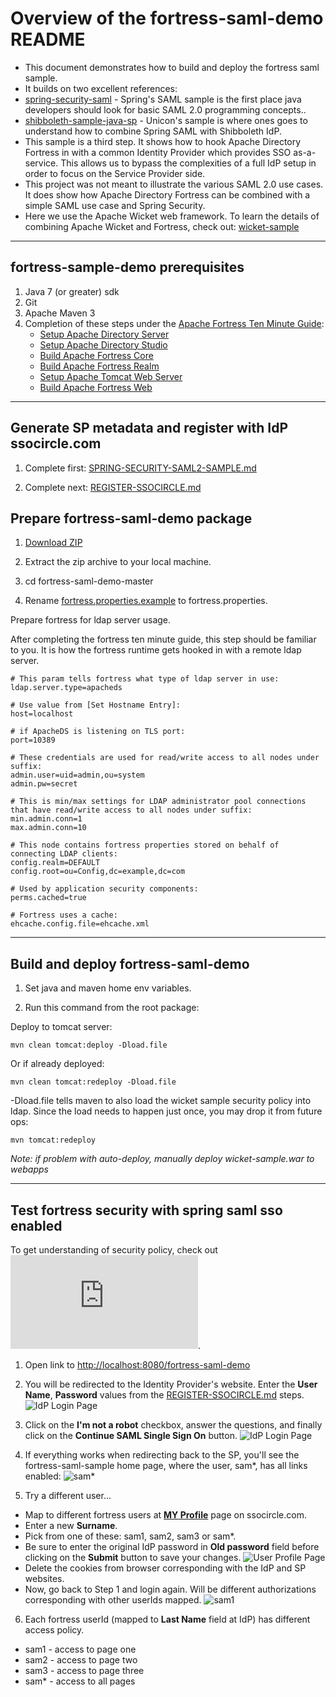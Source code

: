 # Overview of the fortress-saml-demo README

 * This document demonstrates how to build and deploy the fortress saml sample.
 * It builds on two excellent references:
  * [spring-security-saml](https://github.com/spring-projects/spring-security-saml) - Spring's SAML sample is the first place java developers should look for basic SAML 2.0 programming concepts..
  * [shibboleth-sample-java-sp](https://github.com/UniconLabs/shibboleth-sample-java-sp) - Unicon's sample is where ones goes to understand how to combine Spring SAML with Shibboleth IdP.
 * This sample is a third step.  It shows how to hook Apache Directory Fortress in with a common Identity Provider which provides SSO as-a-service.  This allows us to
 bypass the complexities of a full IdP setup in order to focus on the Service Provider side.
 * This project was not meant to illustrate the various SAML 2.0 use cases.  It does show how Apache Directory Fortress can be combined with a simple SAML use case and Spring Security.
 * Here we use the Apache Wicket web framework. To learn the details of combining Apache Wicket and Fortress, check out:
 [wicket-sample](https://github.com/shawnmckinney/wicket-sample)

-------------------------------------------------------------------------------
## fortress-sample-demo prerequisites
1. Java 7 (or greater) sdk
2. Git
3. Apache Maven 3
4. Completion of these steps under the [Apache Fortress Ten Minute Guide](http://directory.apache.org/fortress/gen-docs/latest/apidocs/org/apache/directory/fortress/core/doc-files/ten-minute-guide.html):
    * [Setup Apache Directory Server](http://directory.apache.org/fortress/gen-docs/latest/apidocs/org/apache/directory/fortress/core/doc-files/apache-directory-server.html)
    * [Setup Apache Directory Studio](http://directory.apache.org/fortress/gen-docs/latest/apidocs/org/apache/directory/fortress/core/doc-files/apache-directory-studio.html)
    * [Build Apache Fortress Core](http://directory.apache.org/fortress/gen-docs/latest/apidocs/org/apache/directory/fortress/core/doc-files/apache-fortress-core.html)
    * [Build Apache Fortress Realm](http://directory.apache.org/fortress/gen-docs/latest/apidocs/org/apache/directory/fortress/core/doc-files/apache-fortress-realm.html)
    * [Setup Apache Tomcat Web Server](http://directory.apache.org/fortress/gen-docs/latest/apidocs/org/apache/directory/fortress/core/doc-files/apache-tomcat.html)
    * [Build Apache Fortress Web](http://directory.apache.org/fortress/gen-docs/latest/apidocs/org/apache/directory/fortress/core/doc-files/apache-fortress-web.html)

-------------------------------------------------------------------------------
## Generate SP metadata and register with IdP ssocircle.com

1. Complete first: [SPRING-SECURITY-SAML2-SAMPLE.md](SPRING-SECURITY-SAML2-SAMPLE.md)

2. Complete next: [REGISTER-SSOCIRCLE.md](REGISTER-SSOCIRCLE.md)

## Prepare fortress-saml-demo package

1. [Download ZIP](https://github.com/shawnmckinney/fortress-saml-demo/archive/master.zip)


2. Extract the zip archive to your local machine.

3. cd fortress-saml-demo-master

4. Rename [fortress.properties.example](src/main/resources/fortress.properties.example) to fortress.properties.

 Prepare fortress for ldap server usage.

 After completing the fortress ten minute guide, this step should be familiar to you.  It is how the fortress runtime gets hooked in with a remote ldap server.
 ```properties
# This param tells fortress what type of ldap server in use:
ldap.server.type=apacheds

# Use value from [Set Hostname Entry]:
host=localhost

# if ApacheDS is listening on TLS port:
port=10389

# These credentials are used for read/write access to all nodes under suffix:
admin.user=uid=admin,ou=system
admin.pw=secret

# This is min/max settings for LDAP administrator pool connections that have read/write access to all nodes under suffix:
min.admin.conn=1
max.admin.conn=10

# This node contains fortress properties stored on behalf of connecting LDAP clients:
config.realm=DEFAULT
config.root=ou=Config,dc=example,dc=com

# Used by application security components:
perms.cached=true

# Fortress uses a cache:
ehcache.config.file=ehcache.xml
 ```

-------------------------------------------------------------------------------
## Build and deploy fortress-saml-demo

1. Set java and maven home env variables.

2. Run this command from the root package:

  Deploy to tomcat server:
  ```maven
 mvn clean tomcat:deploy -Dload.file
  ```

  Or if already deployed:
  ```maven
 mvn clean tomcat:redeploy -Dload.file
  ```

   -Dload.file tells maven to also load the wicket sample security policy into ldap.  Since the load needs to happen just once, you may drop it from future ops:
  ```maven
 mvn tomcat:redeploy
  ```
 *Note: if problem  with auto-deploy, manually deploy wicket-sample.war to webapps*

-------------------------------------------------------------------------------

## Test fortress security with spring saml sso enabled

 To get understanding of security policy, check out ![fortress-saml-demo security policy](https://github.com/shawnmckinney/fortress-saml-demo/blob/master/src/main/resources/fortress-saml-sample-security-policy.xml).

 1. Open link to [http://localhost:8080/fortress-saml-demo](http://localhost:8080/fortress-saml-demo)

 2. You will be redirected to the Identity Provider's website.  Enter the **User Name**, **Password** values from the [REGISTER-SSOCIRCLE.md](REGISTER-SSOCIRCLE.md) steps.
 ![IdP Login Page](https://github.com/shawnmckinney/fortress-saml-demo/blob/master/src/main/javadoc/doc-files/SSO-Circle-Login.png "IdP Login Page")

 3. Click on the **I'm not a robot** checkbox, answer the questions, and finally click on the **Continue SAML Single Sign On** button.
 ![IdP Login Page](src/main/javadoc/doc-files/SSO-Circle-IdP-Login-Page.png "IdP Login Page")

 4. If everything works when redirecting back to the SP, you'll see the fortress-saml-sample home page, where the user, sam*, has all links enabled:
 ![sam*](src/main/javadoc/doc-files/Fortress-Saml-Demo-SuperUser.png "Home Page - sam*")

 5. Try a different user...
  * Map to different fortress users at [**MY Profile**](https://idp.ssocircle.com/sso/hos/SelfCare.jsp) page on ssocircle.com.
  * Enter a new **Surname**.
  * Pick from one of these: sam1, sam2, sam3 or sam*.
  * Be sure to enter the original IdP password in **Old password** field before clicking on the **Submit** button to save your changes.
  ![User Profile Page](src/main/javadoc/doc-files/SSO-Circle-Change-Sam1-User.png "User Profile Page")
  * Delete the cookies from browser corresponding with the IdP and SP websites.
  * Now, go back to Step 1 and login again.  Will be different authorizations corresponding with other userIds mapped.
  ![sam1](src/main/javadoc/doc-files/Fortress-Saml-User1-Page.png "Home Page - sam1")

 6. Each fortress userId (mapped to **Last Name** field at IdP) has different access policy.
  * sam1 - access to page one
  * sam2 - access to page two
  * sam3 - access to page three
  * sam* - access to all pages